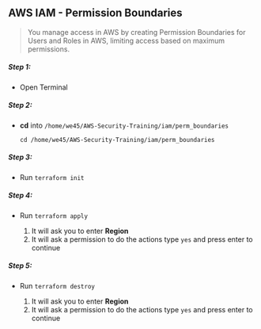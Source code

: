## AWS IAM - Permission Boundaries

>You manage access in AWS by creating Permission Boundaries for Users and Roles in AWS, limiting access based on maximum permissions.


##### Step 1:

* Open Terminal


##### Step 2:

*  **cd** into  `/home/we45/AWS-Security-Training/iam/perm_boundaries`

    ```commandline
    cd /home/we45/AWS-Security-Training/iam/perm_boundaries
    ```
##### Step 3:

* Run `terraform init`

##### Step 4:

* Run `terraform apply`

    1. It will ask you to enter **Region**
    2. It will ask a permission to do the actions type `yes` and press enter to continue

##### Step 5:

* Run `terraform destroy`

    1. It will ask you to enter **Region**
    2. It will ask a permission to do the actions type `yes` and press enter to continue
